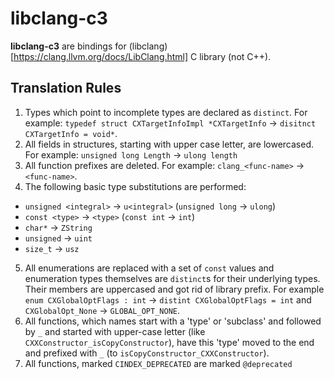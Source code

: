 
# libclang-c3

**libclang-c3** are bindings for (libclang)[https://clang.llvm.org/docs/LibClang.html] C library (not C++).

## Translation Rules

1. Types which point to incomplete types are declared as `distinct`. For example: `typedef struct CXTargetInfoImpl *CXTargetInfo` -> `disitnct CXTargetInfo = void*`.
2. All fields in structures, starting with upper case letter, are lowercased. For example: `unsigned long Length` -> `ulong length`
3. All function prefixes are deleted. For example: `clang_<func-name>` -> `<func-name>`.
4. The following basic type substitutions are performed:
  - `unsigned <integral>` -> `u<integral>` (`unsigned long` -> `ulong`)
  - `const <type>` -> `<type>` (`const int` -> `int`)
  - `char*` -> `ZString`
  - `unsigned` -> `uint`
  - `size_t` -> `usz`
5. All enumerations are replaced with a set of `const` values and enumeration types themselves are `distinct`s for their underlying types. Their members are uppercased and got rid of library prefix. For example `enum CXGlobalOptFlags : int` -> `distint CXGlobalOptFlags = int` and `CXGlobalOpt_None` -> `GLOBAL_OPT_NONE`.
6. All functions, which names start with a 'type' or 'subclass' and followed by `_` and started with upper-case letter (like `CXXConstructor_isCopyConstructor`), have this 'type' moved to the end and prefixed with `_` (to `isCopyConstructor_CXXConstructor`).
7. All functions, marked `CINDEX_DEPRECATED` are marked `@deprecated`

